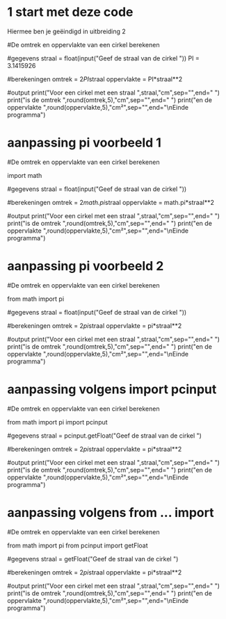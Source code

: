 # 1 start met deze code
Hiermee ben je geëindigd in uitbreiding 2


#De omtrek en oppervlakte van een cirkel berekenen

#gegevens
straal = float(input("Geef de straal van de cirkel "))
PI = 3.1415926

#berekeningen
omtrek = 2*PI*straal
oppervlakte = PI*straal**2

#output
print("Voor een cirkel met een straal ",straal,"cm",sep="",end=" ")
print("is de omtrek ",round(omtrek,5),"cm",sep="",end=" ")
print("en de oppervlakte ",round(oppervlakte,5),"cm²",sep="",end="\nEinde programma")

# aanpassing pi voorbeeld 1
#De omtrek en oppervlakte van een cirkel berekenen

import math

#gegevens
straal = float(input("Geef de straal van de cirkel "))


#berekeningen
omtrek = 2*math.pi*straal
oppervlakte = math.pi*straal**2

#output
print("Voor een cirkel met een straal ",straal,"cm",sep="",end=" ")
print("is de omtrek ",round(omtrek,5),"cm",sep="",end=" ")
print("en de oppervlakte ",round(oppervlakte,5),"cm²",sep="",end="\nEinde programma")



# aanpassing pi voorbeeld 2
#De omtrek en oppervlakte van een cirkel berekenen

from math import pi

#gegevens
straal = float(input("Geef de straal van de cirkel "))


#berekeningen
omtrek = 2*pi*straal
oppervlakte = pi*straal**2

#output
print("Voor een cirkel met een straal ",straal,"cm",sep="",end=" ")
print("is de omtrek ",round(omtrek,5),"cm",sep="",end=" ")
print("en de oppervlakte ",round(oppervlakte,5),"cm²",sep="",end="\nEinde programma")

# aanpassing volgens import pcinput 
#De omtrek en oppervlakte van een cirkel berekenen

from math import pi
import pcinput

#gegevens
straal = pcinput.getFloat("Geef de straal van de cirkel ")


#berekeningen
omtrek = 2*pi*straal
oppervlakte = pi*straal**2

#output
print("Voor een cirkel met een straal ",straal,"cm",sep="",end=" ")
print("is de omtrek ",round(omtrek,5),"cm",sep="",end=" ")
print("en de oppervlakte ",round(oppervlakte,5),"cm²",sep="",end="\nEinde programma")

# aanpassing volgens from ... import
#De omtrek en oppervlakte van een cirkel berekenen

from math import pi
from pcinput import getFloat

#gegevens
straal = getFloat("Geef de straal van de cirkel ")


#berekeningen
omtrek = 2*pi*straal
oppervlakte = pi*straal**2

#output
print("Voor een cirkel met een straal ",straal,"cm",sep="",end=" ")
print("is de omtrek ",round(omtrek,5),"cm",sep="",end=" ")
print("en de oppervlakte ",round(oppervlakte,5),"cm²",sep="",end="\nEinde programma")






